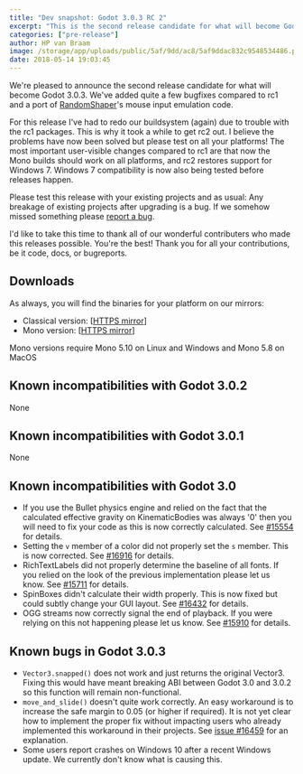```yaml
---
title: "Dev snapshot: Godot 3.0.3 RC 2"
excerpt: "This is the second release candidate for what will become Godot 3.0.3. In this release we overhauled the new buildsystem (again) and fixed quite a few bugs. Please go forth and test!"
categories: ["pre-release"]
author: HP van Braam
image: /storage/app/uploads/public/5af/9dd/ac8/5af9ddac832c9548534486.png
date: 2018-05-14 19:03:45
---
```


We're pleased to announce the second release candidate for what will become Godot 3.0.3. We've added quite a few bugfixes compared to rc1 and a port of [RandomShaper](https://github.com/RandomShaper)'s mouse input emulation code.

For this release I've had to redo our buildsystem (again) due to trouble with the rc1 packages. This is why it took a while to get rc2 out. I believe the problems have now been solved but please test on all your platforms! The most important user-visible changes compared to rc1 are that now the Mono builds should work on all platforms, and rc2 restores support for Windows 7. Windows 7 compatibility is now also being tested before releases happen.

Please test this release with your existing projects and as usual: Any breakage of existing projects after upgrading is a bug. If we somehow missed something please [report a bug](https://github.com/godotengine/godot/issues/new).

I'd like to take this time to thank all of our wonderful contributers who made this releases possible. You're the best! Thank you for all your contributions, be it code, docs, or bugreports.

## Downloads

As always, you will find the binaries for your platform on our mirrors:

- Classical version: [[HTTPS mirror](https://github.com/godotengine/godot-builds/releases/3.0.3-rc2)]
- Mono version: [[HTTPS mirror](https://github.com/godotengine/godot-builds/releases/3.0.3-rc2)]

Mono versions require Mono 5.10 on Linux and Windows and Mono 5.8 on MacOS

## Known incompatibilities with Godot 3.0.2

None

## Known incompatibilities with Godot 3.0.1

None

## Known incompatibilities with Godot 3.0

* If you use the Bullet physics engine and relied on the fact that the calculated effective gravity on KinematicBodies was always '0' then you will need to fix your code as this is now correctly calculated. See [#15554](https://github.com/godotengine/godot/issues/15554) for details.
* Setting the `v` member of a color did not properly set the `s` member. This is now corrected. See [#16916](https://github.com/godotengine/godot/pull/16916) for details.
* RichTextLabels did not properly determine the baseline of all fonts. If you relied on the look of the previous implementation please let us know. See [#15711](https://github.com/godotengine/godot/pull/15711) for details.
* SpinBoxes didn't calculate their width properly. This is now fixed but could subtly change your GUI layout. See [#16432](https://github.com/godotengine/godot/pull/16432) for details.
* OGG streams now correctly signal the end of playback. If you were relying on this not happening please let us know. See [#15910](https://github.com/godotengine/godot/pull/15910) for details.

## <a id="known-bugs"></a> Known bugs in Godot 3.0.3

* `Vector3.snapped()` does not work and just returns the original Vector3. Fixing this would have meant breaking ABI between Godot 3.0 and 3.0.2 so this function will remain non-functional.
* `move_and_slide()` doesn't quite work correctly. An easy workaround is to increase the safe margin to 0.05 (or higher if required). It is not yet clear how to implement the proper fix without impacting users who already implemented this workaround in their projects. See [issue #16459](https://github.com/godotengine/godot/issues/16459) for an explanation.
* Some users report crashes on Windows 10 after a recent Windows update. We currently don't know what is causing this.
